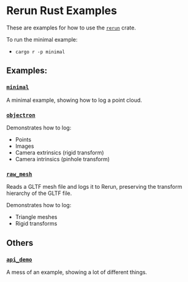 # Rerun Rust Examples
These are examples for how to use the [`rerun`](https://github.com/rerun-io/rerun/tree/latest/crates/rerun) crate.

To run the minimal example:
* `cargo r -p minimal`

<!-- TODO(#1161): move docs/getting-started/examples.md here -->

## Examples:

### [`minimal`](minimal)
A minimal example, showing how to log a point cloud.

### [`objectron`](objectron)
Demonstrates how to log:
* Points
* Images
* Camera extrinsics (rigid transform)
* Camera intrinsics (pinhole transform)

### [`raw_mesh`](raw_mesh)
Reads a GLTF mesh file and logs it to Rerun, preserving the transform hierarchy of the GLTF file.

Demonstrates how to log:
* Triangle meshes
* Rigid transforms

## Others

### [`api_demo`](api_demo)
A mess of an example, showing a lot of different things.
